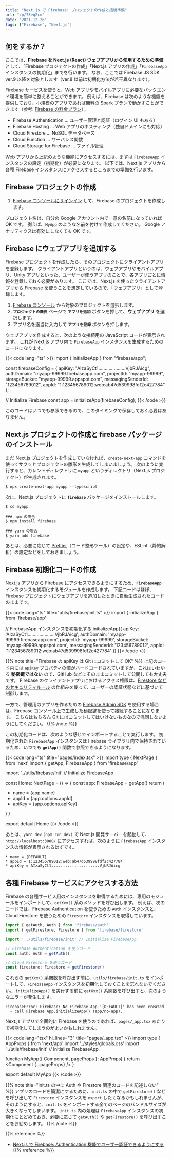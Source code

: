```yaml
---
title: "Next.js で Firebase: プロジェクトの作成と接続準備"
url: "/p/73eq2cm"
date: "2021-12-26"
tags: ["Firebase", "Next.js"]
---
```


何をするか？
----

ここでは、__Firebase を Next.js (React) ウェブアプリから使用するための準備__ として、「Firebase プロジェクトの作成」「Next.js アプリの作成」「`FirebaseApp` インスタンスの初期化」までを行います。
なお、ここでは Firebase JS SDK ver.9 以降を対象とします（ver.8 以前は初期化方法が若干異なります）。

Firebase サービスを使うと、Web アプリやモバイルアプリに必要なバックエンド環境を簡単に整えることができます。
例えば、Firebase は次のような機能を提供しており、小規模のアプリであれば無料の Spark プランで動かすことができます（参考: [Firebase の料金プラン](https://firebase.google.com/pricing)）。

- Firebase Authentication ... ユーザー管理と認証（ログイン UI もある）
- Firebase Hosting ... Web アプリのホスティング（独自ドメインにも対応）
- Cloud Firestore ... NoSQL データベース
- Cloud Function ... サーバレス関数
- Cloud Storage for Firebase ... ファイル管理

Web アプリから上記のような機能にアクセスするには、まずは `FirebaseApp` インスタンスの設定（初期化）が必要になります。
以下では、Next.js アプリから各種 Firebase インスタンスにアクセスするところまでの準備を行います。


Firebase プロジェクトの作成
----

1. [Firebase コンソールにサインイン](https://console.firebase.google.com) して、Firebase のプロジェクトを作成します。

プロジェクト名は、自分の Google アカウント内で一意の名前になっていれば OK です。
例えば、`MyApp` のような名前を付けて作成してください。
Google アナリティクスは有効にしなくても OK です。


Firebase にウェブアプリを追加する
----

Firebase プロジェクトを作成したら、そのプロジェクトにクライアントアプリを登録します。
クライアントアプリというのは、ウェブアプリやモバイルアプリ、Unity アプリといった、ユーザーが使うアプリのことで、各アプリごとに情報を登録しておく必要があります。
ここでは、Next.js を使ったクライアントアプリから Firebase を使うことを想定しているので、「ウェブアプリ」として登録します。

1. [Firebase コンソール](https://console.firebase.google.com/) から対象のプロジェクトを選択します。
1. __`プロジェクトの概要`__ ページで __`アプリを追加`__ ボタンを押して、__ウェブアプリ__ を選択します。
1. アプリ名を適当に入力して __`アプリを登録`__ ボタンを押します。

ウェブアプリを作成すると、次のような接続用の JavaScript コードが表示されます。
これが Next.js アプリ内で `FirebaseApp` インスタンスを生成するためのコードになります。

{{< code lang="ts" >}}
import { initializeApp } from "firebase/app";

const firebaseConfig = {
  apiKey: "AIzaSyCt1.....................VjbRJAicg",
  authDomain: "myapp-99999.firebaseapp.com",
  projectId: "myapp-99999",
  storageBucket: "myapp-99999.appspot.com",
  messagingSenderId: "123456789012",
  appId: "1:123456789012:web:ab47d539998fdf2c427784"
};

// Initialize Firebase
const app = initializeApp(firebaseConfig);
{{< /code >}}

このコードはいつでも参照できるので、このタイミングで保存しておく必要はありません。


Next.js プロジェクトの作成と firebase パッケージのインストール
----

まだ Next.js プロジェクトを作成していなければ、`create-next-app` コマンドを使ってサクッとプロジェクトの雛形を生成してしまいましょう。
次のように実行すると、カレントディレクトリに `myapp` というディレクトリ（Next.js プロジェクト）が生成されます。

```
$ npx create-next-app myapp --typescript
```

次に、Next.js プロジェクトに __`firebase`__ パッケージをインストールします。

```
$ cd myapp

### npm の場合
$ npm install firebase

### yarn の場合
$ yarn add firebase
```

あとは、必要に応じて [Prettier](https://maku.blog/p/au8iu6u/)（コード整形ツール）の設定や、ESLint（静的解析）の設定などをしておきましょう。


Firebase 初期化コードの作成
----

Next.js アプリから Firebase にアクセスできるようにするため、__`FirebaseApp`__ インスタンスを初期化するモジュールを作成します。
下記コードはほぼ、Firebase プロジェクトにウェブアプリを追加したときに自動生成されたコードのままです。

{{< code lang="ts" title="utils/firebase/init.ts" >}}
import { initializeApp } from 'firebase/app'

// FirebaseApp インスタンスを初期化する
initializeApp({
  apiKey: 'AIzaSyCt1.....................VjbRJAicg',
  authDomain: 'myapp-99999.firebaseapp.com',
  projectId: 'myapp-99999',
  storageBucket: 'myapp-99999.appspot.com',
  messagingSenderId: '123456789012',
  appId: '1:123456789012:web:ab47d539998fdf2c427784'
})
{{< /code >}}

{{% note title="Firebase の apiKey は Git にコミットして OK" %}}
上記のコード内には `apiKey` プロパティの値がハードコードされていますが、これはいわゆる __秘密鍵ではない__ ので、GitHub などにそのままコミットして公開しても大丈夫です。
Firebase のクライアントアプリにおけるアクセス権限は、[Firestore などのセキュリティルール](https://firebase.google.com/docs/firestore/security/get-started) の仕組みを使って、ユーザーの認証状態などに基づいて制御します。

一方で、管理用のアプリを作るための [Firebase Admin SDK](https://firebase.google.com/docs/admin/setup) を使用する場合は、Firebase コンソール上で生成した秘密鍵を使って接続することになります。
こちらはもちろん Git にはコミットしてはいけないものなので混同しないようにしてください。
{{% /note %}}

この初期化コードは、次のような感じでインポートすることで実行します。
初期化された `FirebaseApp` インスタンスは Firebase ライブラリ内で保持されているため、いつでも __`getApp()`__ 関数で参照できるようになります。

{{< code lang="ts" title="pages/index.tsx" >}}
import type { NextPage } from 'next'
import { getApp, FirebaseApp } from 'firebase/app'

import '../utils/firebase/init' // Initialize FirebaseApp

const Home: NextPage = () => {
  const app: FirebaseApp = getApp()
  return (
    <ul>
      <li>name = {app.name}</li>
      <li>appId = {app.options.appId}</li>
      <li>apiKey = {app.options.apiKey}</li>
    </ul>
  )
}

export default Home
{{< /code >}}

あとは、`yarn dev` `(npm run dev)` で Next.js 開発サーバーを起動して、`http://localhost:3000/` にアクセスすれば、次のように `FirebaseApp` インスタンスの情報が表示されるはずです。

```
* name = [DEFAULT]
* appId = 1:123456789012:web:ab47d539998fdf2c427784
* apiKey = AIzaSyCt1.....................VjbRJAicg
```


各種 Firebase サービスにアクセスする方法
----

Firebase の各種サービス用のインスタンスを取得するためには、専用のモジュールをインポートして、`getXxx()` 系のメソッドを呼び出します。
例えば、次のコードでは、Firebase Authentication を使うための `Auth` インスタンスと、Cloud Firestore を使うための `Firestore` インスタンスを取得しています。

```ts
import { getAuth, Auth } from 'firebase/auth'
import { getFirestore, Firestore } from 'firebase/firestore'

import '../utils/firebase/init' // Initialize FirebaseApp

// Firebase Authentication を使うコード
const auth: Auth = getAuth()

// Cloud Firestore を使うコード
const firestore: Firestore = getFirestore()
```

これらの `getXxx()` 系関数を呼び出す前に、`utils/firebase/init.ts` をインポートして、`FirebaseApp` インスタンスを初期化しておくことを忘れないでください。
`initializeApp()` を実行する前に `getXxx()` 系関数を呼び出すと、次のようなエラーが発生します。

```
FirebaseError: Firebase: No Firebase App '[DEFAULT]' has been created
  - call Firebase App.initializeApp() (app/no-app).
```

Next.js アプリで全面的に Firebase を使うのであれば、`pages/_app.tsx` あたりで初期化してしまうのがよいかもしれません。

{{< code lang="tsx" hl_lines="3" title="pages/_app.tsx" >}}
import type { AppProps } from 'next/app'
import '../styles/globals.css'
import '../utils/firebase/init' // Initialize FirebaseApp

function MyApp({ Component, pageProps }: AppProps) {
  return <Component {...pageProps} />
}

export default MyApp
{{< /code >}}

{{% note title="init.ts の中に Auth や Firestore 関連のコードを記述しない" %}}
アプリのコードを簡潔にするために、`init.ts` の中で `getFirestore()` などを呼び出して
 `Firestore` インスタンスを `export` したくなるかもしれませんが、そのようにすると、`init.ts` をインポートする全てのページのバンドルサイズが大きくなってしまいます。
`init.ts` 内の処理は `FirebaseApp` インスタンスの初期化にとどめておき、必要に応じて `getAuth()` や `getFirestore()` を呼び出すことをお勧めします。
{{% /note %}}

{{% reference %}}
- [Next.js で Firebase: Authentication 機能でユーザー認証できるようにする](/p/8t6gq2b)
{{% /reference %}}

